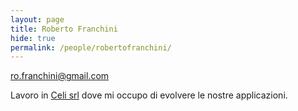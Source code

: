 ```yaml
---
layout: page
title: Roberto Franchini
hide: true
permalink: /people/robertofranchini/
---
```


<ro.franchini@gmail.com>

Lavoro in [Celi srl](http://www.celi.it) dove mi occupo di evolvere le nostre applicazioni.
